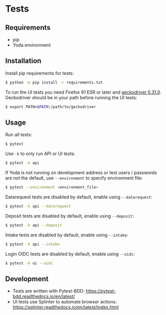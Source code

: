 # Tests

## Requirements
- pip
- Yoda environment

## Installation
Install pip requirements for tests:
```bash
$ python -m pip install -r requirements.txt
```

To run the UI tests you need Firefox 91 ESR or later and [geckodriver 0.31.0](https://github.com/mozilla/geckodriver/releases/tag/v0.31.0).
Geckodriver should be in your path before running the UI tests:
```bash
$ export PATH=$PATH:/path/to/geckodriver
```

## Usage
Run all tests:
```bash
$ pytest
```

Use `-k` to only run API or UI tests:
```bash
$ pytest -k api
```

If Yoda is not running on development address or test users / passwords are not the default, use `--environment` to specify environment file:
```bash
$ pytest --environment <environment_file>
```

Datarequest tests are disabled by default, enable using `--datarequest`:
```bash
$ pytest -k api --datarequest
```

Deposit tests are disabled by default, enable using `--deposit`:
```bash
$ pytest -k api --deposit
```

Intake tests are disabled by default, enable using `--intake`:
```bash
$ pytest -k api --intake
```

Login OIDC tests are disabled by default, enable using `--oidc`:
```bash
$ pytest -k ui --oidc
```

## Development
- Tests are written with Pytest-BDD: https://pytest-bdd.readthedocs.io/en/latest/
- UI tests use Splinter to automate browser actions: https://splinter.readthedocs.io/en/latest/index.html
